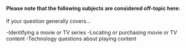 #### Please note that the following subjects are considered off-topic here:


If your question generally covers...

-Identifying a movie or TV series
-Locating or purchasing movie or TV content
-Technology questions about playing content
